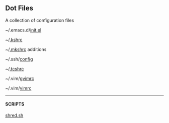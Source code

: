 ## Dot Files
A collection of configuration files

~/.emacs.d/[init.el](dot-files/emacs.d-init.el.txt)

~/[.kshrc](dot-files/kshrc.txt)

~/[.mkshrc](dot-files/mkshrc.txt) additions

~/.ssh/[config](dot-files/ssh-config.txt)

~/[.tcshrc](dot-files/tcshrc.txt)

~/.vim/[gvimrc](dot-files/gvimrc.txt)

~/.vim/[vimrc](dot-files/vimrc.txt)

- - - 

#### SCRIPTS

[shred.sh](dot-files/shred.sh.txt)
